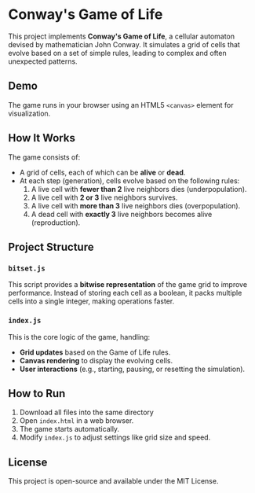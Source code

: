 # Conway's Game of Life

This project implements **Conway's Game of Life**, a cellular automaton devised by mathematician John Conway. It simulates a grid of cells that evolve based on a set of simple rules, leading to complex and often unexpected patterns.

## Demo

The game runs in your browser using an HTML5 `<canvas>` element for visualization.

## How It Works

The game consists of:

- A grid of cells, each of which can be **alive** or **dead**.
- At each step (generation), cells evolve based on the following rules:
  1. A live cell with **fewer than 2** live neighbors dies (underpopulation).
  2. A live cell with **2 or 3** live neighbors survives.
  3. A live cell with **more than 3** live neighbors dies (overpopulation).
  4. A dead cell with **exactly 3** live neighbors becomes alive (reproduction).

## Project Structure

### `bitset.js`

This script provides a **bitwise representation** of the game grid to improve performance. Instead of storing each cell as a boolean, it packs multiple cells into a single integer, making operations faster.

### `index.js`

This is the core logic of the game, handling:

- **Grid updates** based on the Game of Life rules.
- **Canvas rendering** to display the evolving cells.
- **User interactions** (e.g., starting, pausing, or resetting the simulation).

## How to Run

1. Download all files into the same directory
2. Open `index.html` in a web browser.
3. The game starts automatically.
4. Modify `index.js` to adjust settings like grid size and speed.

## License

This project is open-source and available under the MIT License.
